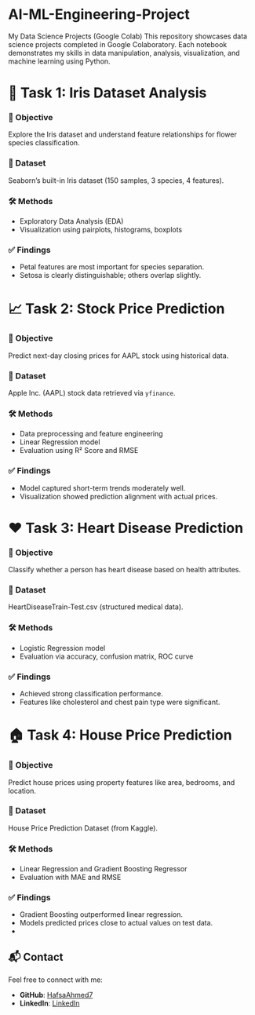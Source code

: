 # AI-ML-Engineering-Project
My Data Science Projects (Google Colab)
This repository showcases data science projects completed in Google Colaboratory. Each notebook demonstrates my skills in data manipulation, analysis, visualization, and machine learning using Python.

# 🌸 Task 1: Iris Dataset Analysis

### 🧠 Objective
Explore the Iris dataset and understand feature relationships for flower species classification.

### 📂 Dataset
Seaborn’s built-in Iris dataset (150 samples, 3 species, 4 features).

### 🛠️ Methods
- Exploratory Data Analysis (EDA)
- Visualization using pairplots, histograms, boxplots

### ✅ Findings
- Petal features are most important for species separation.
- Setosa is clearly distinguishable; others overlap slightly.
# 📈 Task 2: Stock Price Prediction

### 🧠 Objective
Predict next-day closing prices for AAPL stock using historical data.

### 📂 Dataset
Apple Inc. (AAPL) stock data retrieved via `yfinance`.

### 🛠️ Methods
- Data preprocessing and feature engineering
- Linear Regression model
- Evaluation using R² Score and RMSE

### ✅ Findings
- Model captured short-term trends moderately well.
- Visualization showed prediction alignment with actual prices.
# ❤️ Task 3: Heart Disease Prediction

### 🧠 Objective
Classify whether a person has heart disease based on health attributes.

### 📂 Dataset
HeartDiseaseTrain-Test.csv (structured medical data).

### 🛠️ Methods
- Logistic Regression model
- Evaluation via accuracy, confusion matrix, ROC curve

### ✅ Findings
- Achieved strong classification performance.
- Features like cholesterol and chest pain type were significant.
# 🏠 Task 4: House Price Prediction

### 🧠 Objective
Predict house prices using property features like area, bedrooms, and location.

### 📂 Dataset
House Price Prediction Dataset (from Kaggle).

### 🛠️ Methods
- Linear Regression and Gradient Boosting Regressor
- Evaluation with MAE and RMSE

### ✅ Findings
- Gradient Boosting outperformed linear regression.
- Models predicted prices close to actual values on test data.
- 
## 📬 Contact

Feel free to connect with me:

- **GitHub**: [HafsaAhmed7](https://github.com/HafsaAhmed7)
- **LinkedIn**: [LinkedIn](https://www.linkedin.com/in/hafsa-ahmed-0a132b32b)


